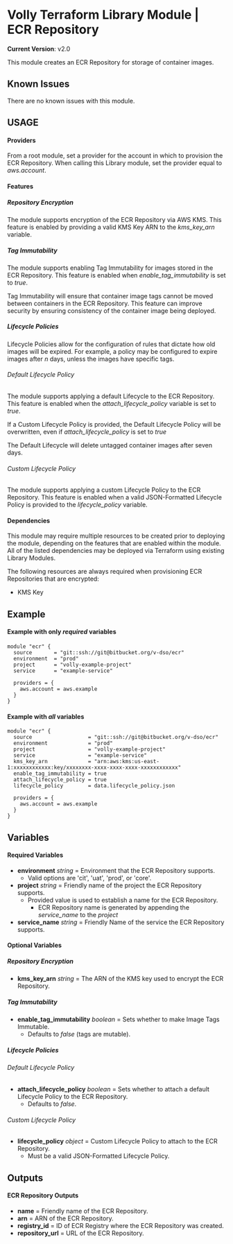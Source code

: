 # Volly Terraform Library Module | ECR Repository

**Current Version**: v2.0

This module creates an ECR Repository for storage of container images. 


## Known Issues
There are no known issues with this module.


## USAGE

#### Providers
From a root module, set a provider for the account in which to provision the ECR Repository. When calling this Library module, set the provider equal to *aws.account*.



#### Features 

##### Repository Encryption
The module supports encryption of the ECR Repository via AWS KMS. This feature is enabled by providing a valid KMS Key ARN to the *kms_key_arn* variable.


##### Tag Immutability
The module supports enabling Tag Immutability for images stored in the ECR Repository. This feature is enabled when *enable_tag_immutability* is set to *true*.

Tag Immutability will ensure that container image tags cannot be moved between containers in the ECR Repository. This feature can improve security by ensuring consistency of the container image being deployed.


##### Lifecycle Policies
Lifecycle Policies allow for the configuration of rules that dictate how old images will be expired. For example, a policy may be configured to expire images after *n* days, unless the images have specific tags.

###### Default Lifecycle Policy
The module supports applying a default Lifecycle to the ECR Repository. This feature is enabled when the *attach_lifecycle_policy* variable is set to *true*.

If a Custom Lifecycle Policy is provided, the Default Lifecycle Policy will be overwritten, even if *attach_lifecycle_policy* is set to *true*

The Default Lifecycle will delete untagged container images after seven days.

###### Custom Lifecycle Policy
The module supports applying a custom Lifecycle Policy to the ECR Repository. This feature is enabled when a valid JSON-Formatted Lifecycle Policy is provided to the *lifecycle_policy* variable.



#### Dependencies
This module may require multiple resources to be created prior to deploying the module, depending on the features that are enabled within the module. All of the listed dependencies may be deployed via Terraform using existing Library Modules. 

The following resources are always required when provisioning ECR Repositories that are encrypted:

  * KMS Key



## Example
#### Example with only *required* variables
    module "ecr" {
      source       = "git::ssh://git@bitbucket.org/v-dso/ecr"
      environment  = "prod"
      project      = "volly-example-project"
      service      = "example-service"

      providers = {
        aws.account = aws.example
      }
    }


#### Example with *all* variables
    module "ecr" {
      source                  = "git::ssh://git@bitbucket.org/v-dso/ecr"
      environment             = "prod"
      project                 = "volly-example-project"
      service                 = "example-service"
      kms_key_arn             = "arn:aws:kms:us-east-1:xxxxxxxxxxxx:key/xxxxxxxx-xxxx-xxxx-xxxx-xxxxxxxxxxxx"
      enable_tag_immutability = true
      attach_lifecycle_policy = true
      lifecycle_policy        = data.lifecycle_policy.json

      providers = {
        aws.account = aws.example
      }
    }



## Variables

#### Required Variables
* **environment** *string* = Environment that the ECR Repository supports. 
    * Valid options are 'cit', 'uat', 'prod', or 'core'.
* **project** *string* = Friendly name of the project the ECR Repository supports. 
    * Provided value is used to establish a name for the ECR Repository.
      * ECR Repository name is generated by appending the *service_name* to the *project*
* **service_name** *string* = Friendly Name of the service the ECR Repository supports.


#### Optional Variables
##### Repository Encryption
* **kms_key_arn** *string* = The ARN of the KMS key used to encrypt the ECR Repository.


##### Tag Immutability
* **enable_tag_immutability** *boolean* = Sets whether to make Image Tags Immutable.
    * Defaults to *false* (tags are mutable).


##### Lifecycle Policies
###### Default Lifecycle Policy
* **attach_lifecycle_policy** *boolean* = Sets whether to attach a default Lifecycle Policy to the ECR Repository.
    * Defaults to *false*.

###### Custom Lifecycle Policy
* **lifecycle_policy** *object* = Custom Lifecycle Policy to attach to the ECR Repository.
    * Must be a valid JSON-Formatted Lifecycle Policy.


## Outputs

#### ECR Repository Outputs
* **name** = Friendly name of the ECR Repository.
* **arn** = ARN of the ECR Repository.
* **registry_id** = ID of ECR Registry where the ECR Repository was created.
* **repository_url** = URL of the ECR Repository.